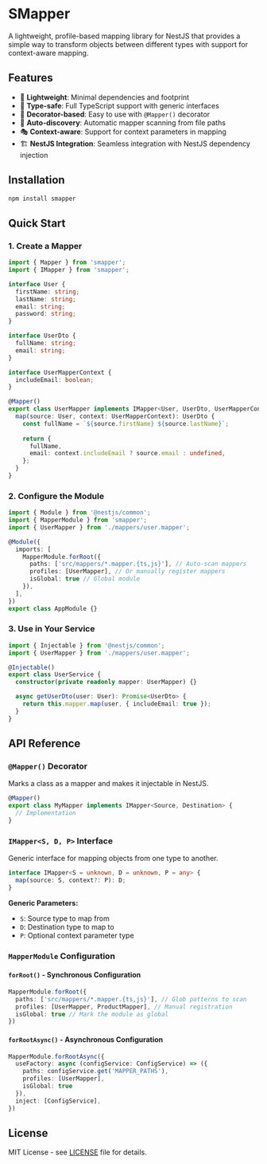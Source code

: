 #  SMapper

A lightweight, profile-based mapping library for NestJS that provides a simple way to transform objects between different types with support for context-aware mapping.

## Features

- 🚀 **Lightweight**: Minimal dependencies and footprint
- 🎯 **Type-safe**: Full TypeScript support with generic interfaces
- 🔧 **Decorator-based**: Easy to use with `@Mapper()` decorator
- 📁 **Auto-discovery**: Automatic mapper scanning from file paths
- 🎭 **Context-aware**: Support for context parameters in mapping
- 🏗️ **NestJS Integration**: Seamless integration with NestJS dependency injection

## Installation

```bash
npm install smapper
```

## Quick Start

### 1. Create a Mapper

```typescript
import { Mapper } from 'smapper';
import { IMapper } from 'smapper';

interface User {
  firstName: string;
  lastName: string;
  email: string;
  password: string;
}

interface UserDto {
  fullName: string;
  email: string;
}

interface UserMapperContext {
  includeEmail: boolean;
}

@Mapper()
export class UserMapper implements IMapper<User, UserDto, UserMapperContext> {
  map(source: User, context: UserMapperContext): UserDto {
    const fullName = `${source.firstName} ${source.lastName}`;
    
    return {
      fullName,
      email: context.includeEmail ? source.email : undefined,
    };
  }
}
```

### 2. Configure the Module

```typescript
import { Module } from '@nestjs/common';
import { MapperModule } from 'smapper';
import { UserMapper } from './mappers/user.mapper';

@Module({
  imports: [
    MapperModule.forRoot({
      paths: ['src/mappers/*.mapper.{ts,js}'], // Auto-scan mappers
      profiles: [UserMapper], // Or manually register mappers
      isGlobal: true // Global module
    }),
  ],
})
export class AppModule {}
```

### 3. Use in Your Service

```typescript
import { Injectable } from '@nestjs/common';
import { UserMapper } from './mappers/user.mapper';

@Injectable()
export class UserService {
  constructor(private readonly mapper: UserMapper) {}

  async getUserDto(user: User): Promise<UserDto> {
    return this.mapper.map(user, { includeEmail: true });
  }
}
```

## API Reference

### `@Mapper()` Decorator

Marks a class as a mapper and makes it injectable in NestJS.

```typescript
@Mapper()
export class MyMapper implements IMapper<Source, Destination> {
  // Implementation
}
```

### `IMapper<S, D, P>` Interface

Generic interface for mapping objects from one type to another.

```typescript
interface IMapper<S = unknown, D = unknown, P = any> {
  map(source: S, context?: P): D;
}
```

**Generic Parameters:**
- `S`: Source type to map from
- `D`: Destination type to map to  
- `P`: Optional context parameter type

### `MapperModule` Configuration

#### `forRoot()` - Synchronous Configuration

```typescript
MapperModule.forRoot({
  paths: ['src/mappers/*.mapper.{ts,js}'], // Glob patterns to scan
  profiles: [UserMapper, ProductMapper], // Manual registration
  isGlobal: true // Mark the module as global
})
```

#### `forRootAsync()` - Asynchronous Configuration

```typescript
MapperModule.forRootAsync({
  useFactory: async (configService: ConfigService) => ({
    paths: configService.get('MAPPER_PATHS'),
    profiles: [UserMapper],
    isGlobal: true
  }),
  inject: [ConfigService],
})
```

## License

MIT License - see [LICENSE](LICENSE) file for details.